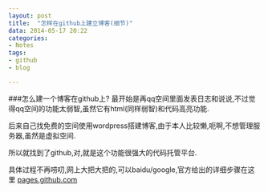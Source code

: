 ```yaml
---
layout: post
title:  "怎样在github上建立博客(细节)"
data: 2014-05-17 20:22
categories:
- Notes
tags:
- github
- blog

---
```


###怎么建一个博客在github上?
最开始是再qq空间里面发表日志和说说,不过觉得qq空间的功能太弱智,虽然它有html(同样弱智)和代码高亮功能.

后来自己找免费的空间使用wordpress搭建博客,由于本人比较懒,呃啊,不想管理服务器,虽然是虚拟空间.

所以就找到了github,对,就是这个功能很强大的代码托管平台.

具体过程不再唠叨,网上大把大把的,可以baidu/google,官方给出的详细步骤在这里 <a href="http://pages.github.com" target="_blank">pages.github.com</a>

